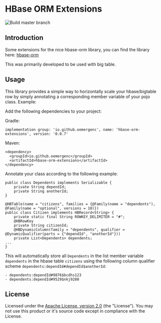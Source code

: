 # HBase ORM Extensions
![Build master branch](https://github.com/oemergenc/hbase-orm-extensions/workflows/Build%20master%20branch/badge.svg?branch=master)
## Introduction
Some extensions for the nice hbase-orm library, you can find the library here: [hbase-orm](https://flipkart-incubator.github.io/hbase-orm/)

This was primarily developed to be used with big table.

## Usage
This library provides a simple way to horizontally scale your hbase/bigtable row by simply annotating a corresponding member variable of your pojo class. Example:

Add the following dependencies to your project:

Gradle:
```
implementation group: 'io.github.oemergenc', name: 'hbase-orm-extensions', version: '0.0.7'
```
Maven:
```
<dependency>
  <groupId>io.github.oemergenc</groupId>
  <artifactId>hbase-orm-extensions</artifactId>
</dependency>
```

Annotate your class according to the following example:
```
public class Dependents implements Serializable {
    private String dependId;
    private String anotherId;
}

@HBTable(name = "citizens", families = {@Family(name = "dependents"), @Family(name = "optional", versions = 10)})
public class Citizen implements HBRecord<String> {
    private static final String ROWKEY_DELIMITER = "#";
    @HBRowKey
    private String citizenId;
    @HBDynamicColumn(family = "dependents", qualifier = @DynamicQualifier(parts = {"dependId", "anotherId"}))
    private List<Dependents> dependents; 
...
}
```

This will automatically store all `Dependents` in the list member variable `dependents` in the hbase table `citizens` using the following column qualifier scheme `dependents:dependId#dependId$anotherId`: 
```
- dependents:dependId#9876$bcdhs123
- dependents:dependId#9529$nkj9280
```

## License

Licensed under the [Apache License, version 2.0](https://www.apache.org/licenses/LICENSE-2.0) (the "License"). You may not use this product or it's source code except in compliance with the License.
